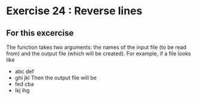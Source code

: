 # Exercise 24 : Reverse lines

## For this excercise

The function takes two arguments: the names of the input file (to be read from) 
and the output file (which will be created).
For example, if a file looks like
* abc def
* ghi jkl
Then the output file will be
* fed cba
* lkj ihg